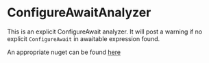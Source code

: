 # ConfigureAwaitAnalyzer

This is an explicit ConfigureAwait analyzer. It will post a warning if no explicit `ConfigureAwait` in awaitable expression found.

An appropriate nuget can be found [here](https://www.nuget.org/packages/ConfigureAwaitAnalyzer/)
